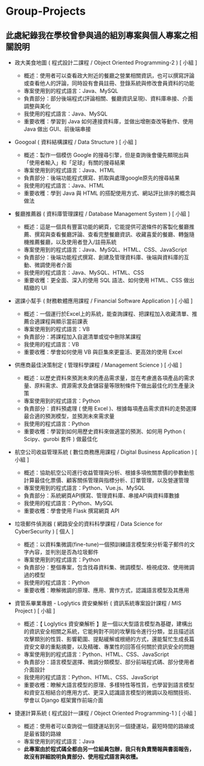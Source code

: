 # Group-Projects
## 此處紀錄我在學校曾參與過的組別專案與個人專案之相關說明

* 政大美食地圖 ( 程式設計二課程 / Object Oriented Programming-2 ) [ 小組 ]
  * 概述：使用者可以查看政大附近的餐廳之營業相關資訊，也可以撰寫評論或查看他人的評論，同時設有會員註冊、登錄系統與修改會員資料的功能
  * 專案使用到的程式語言：Java、MySQL
  * 負責部分：部分後端程式(評論相關、餐廳資訊呈現)、資料庫串接、介面調整與美化
  * 我使用的程式語言：Java、MySQL
  * 重要收穫：學習到 Java 如何連接資料庫，並做出增刪查改等動作、使用 Java 做出 GUI、前後端串接

* Googoal ( 資料結構課程 / Data Structure ) [ 小組 ]
  * 概述：製作一個模仿 Google 的搜尋引擎，但是查詢後會優先顯現出與「使用者輸入」和「足球」有關的搜尋結果
  * 專案使用到的程式語言：Java、HTML
  * 負責部分：後端功能程式撰寫、抓取與處理google原先的搜尋結果
  * 我使用的程式語言：Java、HTML
  * 重要收穫：學到 Java 與 HTML 的搭配使用方式、網站評比排序的概念與做法

* 餐廳推薦器 ( 資料庫管理課程 / Database Management System ) [ 小組 ]
  * 概述：這是一個具有豐富功能的網頁，它能提供可選條件的客製化餐廳推薦、撰寫與查看餐廳評論、查看完整餐廳資訊、收藏喜愛的餐廳、轉盤隨機推薦餐廳，以及使用者登入/註冊系統
  * 專案使用到的程式語言：Java、MySQL、HTML、CSS、JavaScript
  * 負責部分：後端功能程式撰寫、創建及管理資料庫、後端與資料庫的互動、微調使用者介面
  * 我使用的程式語言：Java、MySQL、HTML、CSS
  * 重要收穫：更全面、深入的使用 SQL 語法、如何使用 HTML、CSS 做出精緻的 UI

* 選課小幫手 ( 財務軟體應用課程 / Financial Software Application ) [ 小組 ]
  * 概述：一個運行於Excel上的系統，能查詢課程、把課程加入收藏清單、推薦合適課程與顯示當前課表
  * 專案使用到的程式語言：VB
  * 負責部分：將課程加入自選清單或從中刪除某課程
  * 我使用的程式語言：VB
  * 重要收穫：學會如何使用 VB 與巨集來更靈活、更高效的使用 Excel

* 供應商最佳決策制定 ( 管理科學課程 / Management Science ) [ 小組 ]
  * 概述：以歷史資料來預測未來的產品需求量，並在考慮進各項產品的需求量、原料需求、資源需求及倉儲容量等限制條件下做出最佳化的生產量決策
  * 專案使用到的程式語言：Python
  * 負責部分：資料預處理 ( 使用 Excel )、根據每項產品需求資料的走勢選擇最合適的預測模型，並預測未來需求量
  * 我使用的程式語言：Python
  * 重要收穫：學習到如何用歷史資料來做適當的預測、如何用 Python ( Scipy、gurobi 套件 ) 做最佳化

* 航空公司收益管理系統 ( 數位商務應用課程 / Digital Business Application ) [ 小組 ]
  * 概述：協助航空公司進行收益管理與分析、根據多項攸關票價的參數動態計算最佳化票價、顧客關係管理與指標分析、訂單管理，以及營運管理
  * 專案使用到的程式語言：Python、Vue.js、MySQL
  * 負責部分：系統網頁API撰寫、管理資料庫、串接API與資料庫數據
  * 我使用的程式語言：Python、MySQL
  * 重要收穫：學會使用 Flask 撰寫網頁 API

* 垃圾郵件偵測器 ( 網路安全的資料科學課程 / Data Science for CyberSecurity ) [ 個人 ]
  * 概述：以資料集微調(fine-tune)一個預訓練語言模型來分析電子郵件的文字內容，並判別是否為垃圾郵件
  * 專案使用到的程式語言：Python
  * 負責部分：整個專案，包含找尋資料集、微調模型、檢視成效、使用微調過的模型
  * 我使用的程式語言：Python
  * 重要收穫：瞭解微調的原理、應用、實作方式，認識語言模型及其應用

* 資管系畢業專題 - Loglytics 資安樂解析 ( 資訊系統專案設計課程 / MIS Project ) [ 小組 ]
  * 概述：【 Loglytics 資安樂解析 】是一個以大型語言模型為基礎，建構出的資訊安全相關之系統，它能夠對不同的攻擊指令進行分類，並且描述該攻擊類別的性質、影響範圍、提點緩解或根絕的方式，還能幫忙生成長篇資安文章的重點摘要，以及精確、專業性的回答任何關於資訊安全的問題
  * 專案使用到的程式語言：Python、HTML、CSS、JavaScript
  * 負責部分：語言模型選擇、微調分類模型、部分前端程式碼、部分使用者介面設計
  * 我使用的程式語言：Python、HTML、CSS、JavaScript
  * 重要收穫：瞭解大語言模型的原理、多樣特性等性質，也學習到語言模型和資安互相結合的應用方式、更深入認識語言模型的微調以及相關技術、學會以 Django 框架實作前端介面

* 捷運計算系統 ( 程式設計一課程 / Object Oriented Programming-1 ) [ 小組 ]
  * 概述：使用者可以查詢從一個捷運站到另一個捷運站，最短時間的路線或是最省錢的路線
  * 專案使用到的程式語言：Java
  * **此專案由於程式碼全都由另一位組員包辦，我只有負責簡報與書面報告，故沒有詳細說明負責部分、使用程式語言與收穫。**
